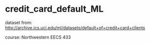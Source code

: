 # credit_card_default_ML

dataset from: http://archive.ics.uci.edu/ml/datasets/default+of+credit+card+clients

course: Northwestern EECS 433
